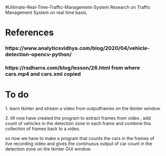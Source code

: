 #Ultimate-Real-Time-Traffic-Management-System
Research on Traffic Management System on real time basis.

<h1> References </h1>
<h3> https://www.analyticsvidhya.com/blog/2020/04/vehicle-detection-opencv-python/ </h3>
<h3> https://rsdharra.com/blog/lesson/26.html from where cars.mp4 and cars.xml copied </h3>

<h1> To do </h1>
<p> 1. learn tkinter and stream a video from outputframes on the tkinter window. </p>
<p> 2. till now have created the program to extract frames from video , add count of vehicles in the detection zone in each frame and combine this collection of frames back to a video. </p>
<p> so now we have to make a program that counts the cars in the frames of live recording video and gives the continuous output of car count in the detection zone on the tkinter GUI window. </p>
